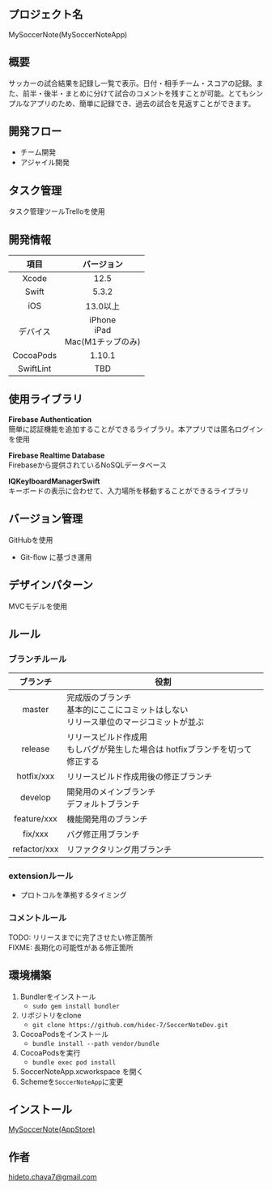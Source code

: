 ## プロジェクト名
MySoccerNote(MySoccerNoteApp)

## 概要
サッカーの試合結果を記録し一覧で表示。日付・相手チーム・スコアの記録。また、前半・後半・まとめに分けて試合のコメントを残すことが可能。とてもシンプルなアプリのため、簡単に記録でき、過去の試合を見返すことができます。

## 開発フロー
- チーム開発
- アジャイル開発

## タスク管理
タスク管理ツールTrelloを使用

## 開発情報
|  項目  |  バージョン  |
| :---: | :---: |
|  Xcode  |12.5|
|  Swift  | 5.3.2|
|  iOS  |  13.0以上  |
|  デバイス  |  iPhone<br>iPad<br>Mac(M1チップのみ) |
|  CocoaPods  |  1.10.1  |
|  SwiftLint  |  TBD  |

## 使用ライブラリ
**Firebase Authentication**  
簡単に認証機能を追加することができるライブラリ。本アプリでは匿名ログインを使用

**Firebase Realtime Database**  
Firebaseから提供されているNoSQLデータベース

**IQKeyIboardManagerSwift**  
キーボードの表示に合わせて、入力場所を移動することができるライブラリ

## バージョン管理
GitHubを使用
- Git-flow に基づき運用

## デザインパターン
MVCモデルを使用

## ルール
### ブランチルール

|  ブランチ  | 役割  |
| :---: | --- |
|  master  |完成版のブランチ<br>基本的にここにコミットはしない<br>リリース単位のマージコミットが並ぶ|
|  release |リリースビルド作成用<br>もしバグが発生した場合は hotfixブランチを切って修正する|
|  hotfix/xxx  |  リリースビルド作成用後の修正ブランチ |
|  develop  |  開発用のメインブランチ<br>デフォルトブランチ |
|  feature/xxx  |  機能開発用のブランチ |
|  fix/xxx  |  バグ修正用ブランチ  |
|  refactor/xxx  |  リファクタリング用ブランチ  |

### extensionルール  
- プロトコルを準拠するタイミング

### コメントルール
TODO: リリースまでに完了させたい修正箇所  
FIXME: 長期化の可能性がある修正箇所  


## 環境構築
1. Bundlerをインストール
    -  `sudo gem install bundler` 
2. リポジトリをclone
    -  `git clone https://github.com/hidec-7/SoccerNoteDev.git` 
3. CocoaPodsをインストール
    -  `bundle install --path vendor/bundle`
4. CocoaPodsを実行
    -  `bundle exec pod install`
5. SoccerNoteApp.xcworkspace を開く  
6. Schemeを`SoccerNoteApp`に変更

## インストール
[MySoccerNote(AppStore)](https://apps.apple.com/jp/app/mysoccernote/id1555488477)

## 作者
hideto.chaya7@gmail.com

